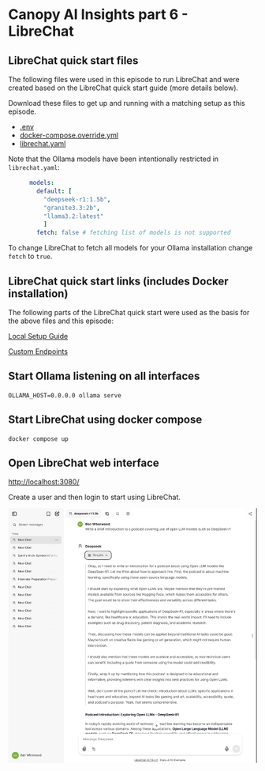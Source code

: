 # Canopy AI Insights part 6 - LibreChat

## LibreChat quick start files

The following files were used in this episode to run LibreChat and were created based on the LibreChat quick start guide (more details below).

Download these files to get up and running with a matching setup as this episode.

 - [.env](.env)
 - [docker-compose.override.yml](docker-compose.override.yml)
 - [librechat.yaml](librechat.yaml)
 
Note that the Ollama models have been intentionally restricted in `librechat.yaml`:

``` yaml
      models:
        default: [
          "deepseek-r1:1.5b",
          "granite3.3:2b",
          "llama3.2:latest"
          ]
        fetch: false # fetching list of models is not supported
```

To change LibreChat to fetch all models for your Ollama installation change `fetch` to `true`.

## LibreChat quick start links (includes Docker installation)

The following parts of the LibreChat quick start were used as the basis for the above files and this episode:

[Local Setup Guide](https://www.librechat.ai/docs/quick_start/local_setup)

[Custom Endpoints](https://www.librechat.ai/docs/quick_start/custom_endpoints)


## Start Ollama listening on all interfaces

``` shell
OLLAMA_HOST=0.0.0.0 ollama serve
```

## Start LibreChat using docker compose

``` shell
docker compose up
```

## Open LibreChat web interface

[http://localhost:3080/](http://localhost:3080/)

Create a user and then login to start using LibreChat.

![Screenshot of LibreChat](2025-07-04_12-51.png "LibreChat chat interface")
